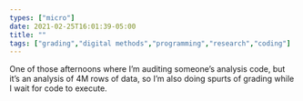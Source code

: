 ```yaml
---
types: ["micro"]
date: 2021-02-25T16:01:39-05:00
title: ""
tags: ["grading","digital methods","programming","research","coding"]
---
```

One of those afternoons where I’m auditing someone’s analysis code, but it’s an analysis of 4M rows of data, so I’m also doing spurts of grading while I wait for code to execute.
